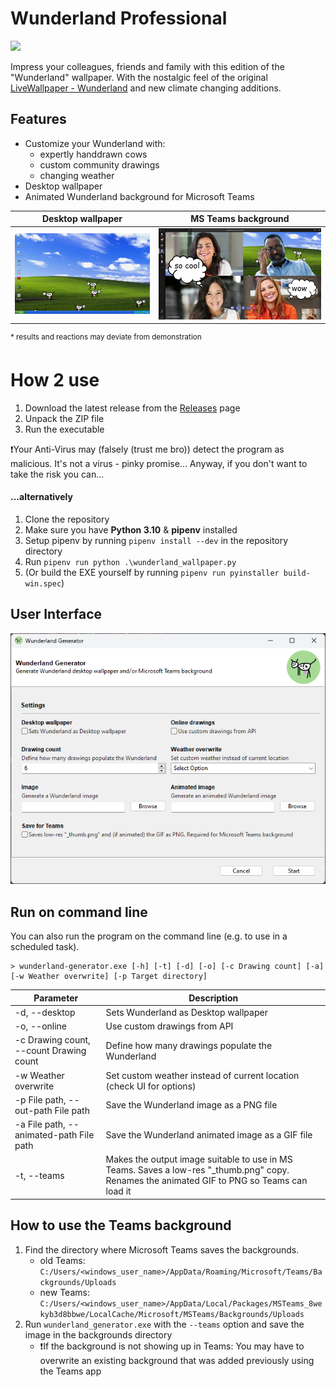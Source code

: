 # Wunderland Professional
![](https://github.com/DrHaid/wunderland-professional/actions/workflows/release-win.yml/badge.svg)  

Impress your colleagues, friends and family with this edition of the "Wunderland" wallpaper. With the nostalgic feel of the original [LiveWallpaper - Wunderland](https://github.com/DrHaid/LiveWallpaper-Wunderland) and new climate changing additions.

## Features
- Customize your Wunderland with:
    - expertly handdrawn cows
    - custom community drawings
    - changing weather
- Desktop wallpaper
- Animated Wunderland background for Microsoft Teams

| Desktop wallpaper | MS Teams background |
|-|-|
| ![Desktop](/docs/desktop.png) | ![Teams](/docs/teams.png) |

<sup>* results and reactions may deviate from demonstration</sup>



# How 2 use

1. Download the latest release from the [Releases](https://github.com/DrHaid/wunderland-professional/releases) page
2. Unpack the ZIP file
3. Run the executable

❗Your Anti-Virus may (falsely (trust me bro)) detect the program as malicious. It's not a virus - pinky promise... Anyway, if you don't want to take the risk you can...

#### ...alternatively

1. Clone the repository
2. Make sure you have **Python 3.10** & **pipenv** installed
3. Setup pipenv by running `pipenv install --dev` in the repository directory
4. Run `pipenv run python .\wunderland_wallpaper.py`
5. (Or build the EXE yourself by running `pipenv run pyinstaller build-win.spec`) 

## User Interface
![UI-Screenshot](/docs/ui.png)  

## Run on command line
You can also run the program on the command line (e.g. to use in a scheduled task).
```
> wunderland-generator.exe [-h] [-t] [-d] [-o] [-c Drawing count] [-a] [-w Weather overwrite] [-p Target directory]
```
| Parameter                               | Description                                                                                                                                 |
|-----------------------------------------|---------------------------------------------------------------------------------------------------------------------------------------------|
| -d, --desktop                           | Sets Wunderland as Desktop wallpaper                                                                                                        |
| -o, --online                            | Use custom drawings from API                                                                                                                |
| -c Drawing count, --count Drawing count | Define how many drawings populate the Wunderland                                                                                            |
| -w Weather overwrite                    | Set custom weather instead of current location (check UI for options)                                                                       |
| -p File path, --out-path File path      | Save the Wunderland image as a PNG file                                                                                                     |
| -a File path, --animated-path File path | Save the Wunderland animated image as a GIF file                                                                                            |
| -t, --teams                             | Makes the output image suitable to use in MS Teams. Saves a low-res "_thumb.png" copy. Renames the animated GIF to PNG so Teams can load it |


## How to use the Teams background
1. Find the directory where Microsoft Teams saves the backgrounds.
    - old Teams: `C:/Users/<windows_user_name>/AppData/Roaming/Microsoft/Teams/Backgrounds/Uploads`
    - new Teams: `C:/Users/<windows_user_name>/AppData/Local/Packages/MSTeams_8wekyb3d8bbwe/LocalCache/Microsoft/MSTeams/Backgrounds/Uploads`
2. Run `wunderland_generator.exe` with the `--teams` option and save the image in the backgrounds directory
    - ❗If the background is not showing up in Teams: You may have to overwrite an existing background that was added previously using the Teams app
